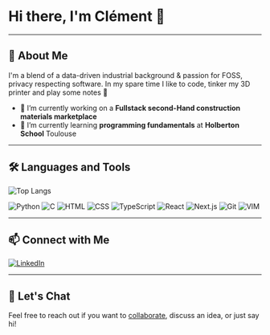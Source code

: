 # Hi there, I'm Clément 👋

---

## 🚀 About Me

I'm a blend of a data-driven industrial background & passion for FOSS, privacy respecting software. In my spare time I like to code, tinker my 3D printer and play some notes 🎵

- 🔭 I’m currently working on a **Fullstack second-Hand construction materials marketplace**
- 🌱 I’m currently learning **programming fundamentals** at **Holberton School** Toulouse 

---

## 🛠️ Languages and Tools

![Top Langs](https://github-readme-stats.vercel.app/api/top-langs/?username=ClaymeCall&layout=compact&theme=tokyonight)

![Python](https://img.shields.io/badge/Python-3776AB?style=for-the-badge&logo=python&logoColor=white)
![C](https://img.shields.io/badge/C_language-A8B9CC?style=for-the-badge&logo=c&logoColor=black)
![HTML](https://img.shields.io/badge/HTML-E34F26?style=for-the-badge&logo=html5&logoColor=black)
![CSS](https://img.shields.io/badge/CSS-1572B6?style=for-the-badge&logo=css3&logoColor=black)
![TypeScript](https://img.shields.io/badge/TypeScript-3178C6?style=for-the-badge&logo=typescript&logoColor=white)
![React](https://img.shields.io/badge/React-20232A?style=for-the-badge&logo=react&logoColor=61DAFB)
![Next.js](https://img.shields.io/badge/Next.js-000000?style=for-the-badge&logo=nextdotjs&logoColor=white)
![Git](https://img.shields.io/badge/Git-F05032?style=for-the-badge&logo=git&logoColor=white)
![VIM](https://img.shields.io/badge/VIM-019733?style=for-the-badge&logo=vim&logoColor=white)

---

## 📫 Connect with Me

[![LinkedIn](https://img.shields.io/badge/LinkedIn-Connect-blue?style=for-the-badge&logo=linkedin)](https://www.linkedin.com/in/cl%C3%A9ment-callejon-6015b31a9/)

---

## 💬 Let's Chat

Feel free to reach out if you want to [collaborate](mailto:clement.callejon@tutanota.com), discuss an idea, or just say hi!

